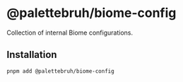 # @palettebruh/biome-config

Collection of internal Biome configurations.

## Installation

```bash
pnpm add @palettebruh/biome-config
```
